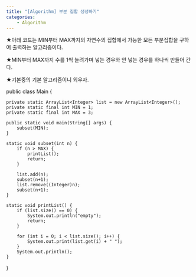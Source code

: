 ```yaml
---
title: "[Algorithm] 부분 집합 생성하기"
categories:
    - Algorithm
---
```

★아래 코드는 MIN부터 MAX까지의 자연수의 집합에서 가능한 모든 부분집합을 구하여 출력하는 알고리즘이다.

★MIN부터 MAX까지 수를 1씩 늘려가며 넣는 경우와 안 넣는 경우를 하나씩 만들어 간다.

★기본중의 기본 알고리즘이니 외우자.

public class Main {
	
	private static ArrayList<Integer> list = new ArrayList<Integer>();
	private static final int MIN = 1;
	private static final int MAX = 3;
	
	public static void main(String[] args) {
		subset(MIN);
	}
	
	static void subset(int n) {
		if (n > MAX) {
			printList();
			return;
		}
		
		list.add(n);
		subset(n+1);
		list.remove((Integer)n);
		subset(n+1);
	}
	
	static void printList() {
		if (list.size() == 0) {
			System.out.println("empty");
			return;
		}
		
		for (int i = 0; i < list.size(); i++) {
			System.out.print(list.get(i) + " ");
		}
		System.out.println();
	}
}